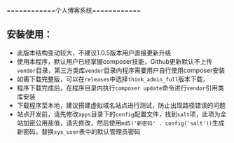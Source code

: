 ============个人博客系统============

## 安装使用：
* 此版本结构变动较大，不建议1.0.5版本用户直接更新升级
* 使用本程序，默认用户已经掌握composer技能，Github更新默认不上传`vendor`目录，第三方类库`vendor`目录内程序需要用户自行使用composer安装
* 如需下载完整版，可以在`releases`中选择`think_admin_full`版本下载，
* 程序下载完成后，在程序目录内执行`composer update`命令进行`vendor`引用类库安装
* 下载程序至本地，建议搭建虚拟域名站点进行测试，防止出现路径错误的问题
* 站点开发前，请先修改`apps`目录下的`config`配置文件，找到`salt`项，此项为全站加密公用盐值，请先修改，然后使用`md5('新密码' . config('salt'))`生成新密码，替换`sys_user`表中的默认管理员密码
